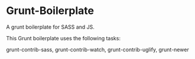 Grunt-Boilerplate
=================

A grunt boilerplate for SASS and JS.

This Grunt boilerplate uses the following tasks:

grunt-contrib-sass, 
grunt-contrib-watch, 
grunt-contrib-uglify, 
grunt-newer
